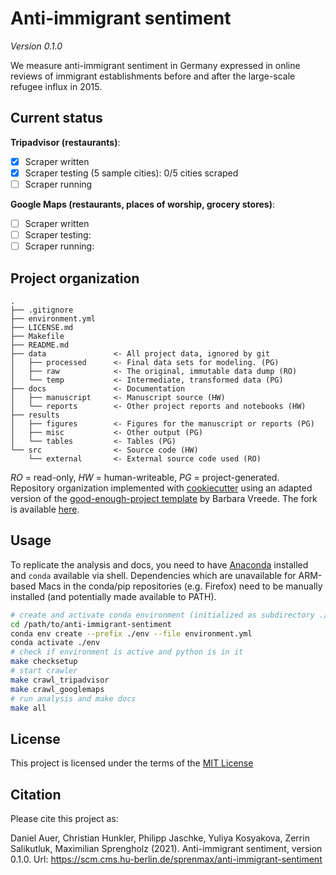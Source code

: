 # Anti-immigrant sentiment

_Version 0.1.0_

We measure anti-immigrant sentiment in Germany expressed in online reviews of immigrant establishments before and after the large-scale refugee influx in 2015.

## Current status

__Tripadvisor (restaurants)__:
- [x] Scraper written
- [x] Scraper testing (5 sample cities): 0/5 cities scraped
- [ ] Scraper running

__Google Maps (restaurants, places of worship, grocery stores)__:
- [ ] Scraper written
- [ ] Scraper testing:
- [ ] Scraper running:

## Project organization

```
.
├── .gitignore
├── environment.yml
├── LICENSE.md
├── Makefile
├── README.md
├── data               <- All project data, ignored by git
│   ├── processed      <- Final data sets for modeling. (PG)
│   ├── raw            <- The original, immutable data dump (RO)
│   └── temp           <- Intermediate, transformed data (PG)
├── docs               <- Documentation
│   ├── manuscript     <- Manuscript source (HW)
│   └── reports        <- Other project reports and notebooks (HW)
├── results
│   ├── figures        <- Figures for the manuscript or reports (PG)
│   ├── misc           <- Other output (PG)
│   └── tables         <- Tables (PG)
└── src                <- Source code (HW)
    └── external       <- External source code used (RO)

```
*RO* = read-only, *HW* = human-writeable, *PG* = project-generated. Repository organization implemented with [cookiecutter](https://github.com/cookiecutter/cookiecutter) using an adapted version of the [good-enough-project template](https://github.com/bvreede/good-enough-project) by Barbara Vreede. The fork is available [here](https://github.com/maximilian-sprengholz/good-enough-project).

## Usage

To replicate the analysis and docs, you need to have [Anaconda](https://www.anaconda.com/products/individual) installed and `conda` available via shell. Dependencies which are unavailable for ARM-based Macs in the conda/pip repositories (e.g. Firefox) need to be manually installed (and potentially made available to PATH).

```bash
# create and activate conda environment (initialized as subdirectory ./env)
cd /path/to/anti-immigrant-sentiment
conda env create --prefix ./env --file environment.yml
conda activate ./env
# check if environment is active and python is in it
make checksetup
# start crawler
make crawl_tripadvisor
make crawl_googlemaps
# run analysis and make docs
make all
```

## License

This project is licensed under the terms of the [MIT License](/LICENSE.md)

## Citation

Please cite this project as:

Daniel Auer, Christian Hunkler, Philipp Jaschke, Yuliya Kosyakova, Zerrin Salikutluk, Maximilian Sprengholz (2021). Anti-immigrant sentiment, version 0.1.0. Url: https://scm.cms.hu-berlin.de/sprenmax/anti-immigrant-sentiment